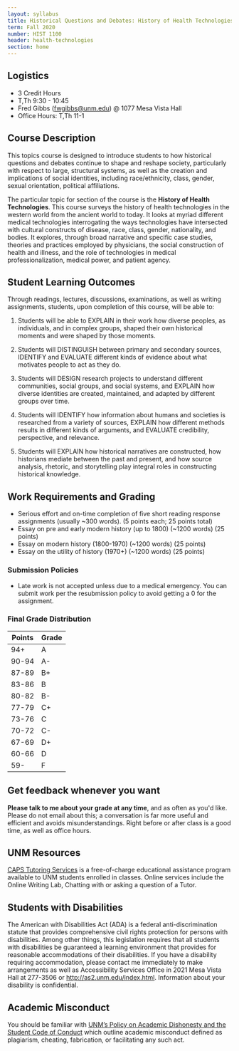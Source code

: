 ```yaml
---
layout: syllabus
title: Historical Questions and Debates: History of Health Technologies
term: Fall 2020
number: HIST 1100
header: health-technologies
section: home
---
```


## Logistics
- 3 Credit Hours
- T,Th 9:30 - 10:45
- Fred Gibbs \([fwgibbs@unm.edu](mailto:fwgibbs@unm.edu)\) @ 1077 Mesa Vista Hall
- Office Hours: T,Th 11-1

## Course Description
This topics course is designed to introduce students to how historical questions and debates continue to shape and reshape society, particularly with respect to large, structural systems, as well as the creation and implications of social identities, including race/ethnicity, class, gender, sexual orientation, political affiliations.

The particular topic for section of the course is the **History of Health Technologies**. This course surveys the history of health technologies in the western world from the ancient world to today. It looks at myriad different medical technologies interrogating the ways technologies have intersected with cultural constructs of disease, race, class, gender, nationality, and bodies. It explores, through broad narrative and specific case studies, theories and practices employed by physicians, the social construction of health and illness, and the role of technologies in medical professionalization, medical power, and patient agency.



## Student Learning Outcomes
Through readings, lectures, discussions, examinations, as well as writing assignments, students, upon completion of this course, will be able to:
1. Students will be able to EXPLAIN in their work how diverse peoples, as individuals, and in complex groups, shaped their own historical moments and were shaped by those moments. 

2. Students will DISTINGUISH between primary and secondary sources, IDENTIFY and EVALUATE different kinds of evidence about what motivates people to act as they do.

3. Students will DESIGN research projects to understand different communities, social groups, and social systems, and EXPLAIN how diverse identities are created, maintained, and adapted by different groups over time.

4. Students will IDENTIFY how information about humans and societies is researched from a variety of sources, EXPLAIN how different methods results in different kinds of arguments, and EVALUATE credibility, perspective, and relevance.

5. Students will EXPLAIN how historical narratives are constructed, how historians mediate between the past and present, and how source analysis, rhetoric, and storytelling play integral roles in constructing historical knowledge.


## Work Requirements and Grading
- Serious effort and on-time completion of five short reading response assignments (usually ~300 words). (5 points each; 25 points total)
- Essay on pre and early modern history (up to 1800) (~1200 words)  (25 points)
- Essay on modern history (1800-1970) (~1200 words) (25 points)
- Essay on the utility of history (1970+) (~1200 words) (25 points)

### Submission Policies
- Late work is not accepted unless due to a medical emergency. You can submit work per the resubmission policy to avoid getting a 0 for the assignment.


### Final Grade Distribution

Points | Grade
--- | ---
94+ | A
90-94 | A-
87-89 | B+
83-86 | B
80-82 | B-
77-79 | C+
73-76 | C
70-72 | C-
67-69 | D+
60-66 | D
59- | F


## Get feedback whenever you want
**Please talk to me about your grade at any time**, and as often as you'd like. Please do not email about this; a conversation is far more useful and efficient and avoids misunderstandings. Right before or after class is a good time, as well as office hours.

## UNM Resources
[CAPS Tutoring Services](http://caps.unm.edu/programs/online-tutoring/) is a free-of-charge educational assistance program available to UNM students
enrolled in classes. Online services include the Online Writing Lab, Chatting with or
asking a question of a Tutor.

## Students with Disabilities
The American with Disabilities Act (ADA) is a federal anti-discrimination statute that provides comprehensive civil rights protection for persons with disabilities. Among other things, this legislation requires that all students with disabilities be guaranteed a learning environment that provides for reasonable accommodations of their disabilities. If you have a disability requiring accommodation, please contact me immediately to make arrangements as well as Accessibility Services Office in 2021 Mesa Vista Hall at 277-3506 or http://as2.unm.edu/index.html. Information about your disability is confidential.

## Academic Misconduct
You should be familiar with [UNM’s Policy on Academic Dishonesty and the Student Code of Conduct](http://pathfinder.unm.edu/policies.htm#studentcode) which outline academic misconduct defined as plagiarism, cheating, fabrication, or facilitating any such act.
